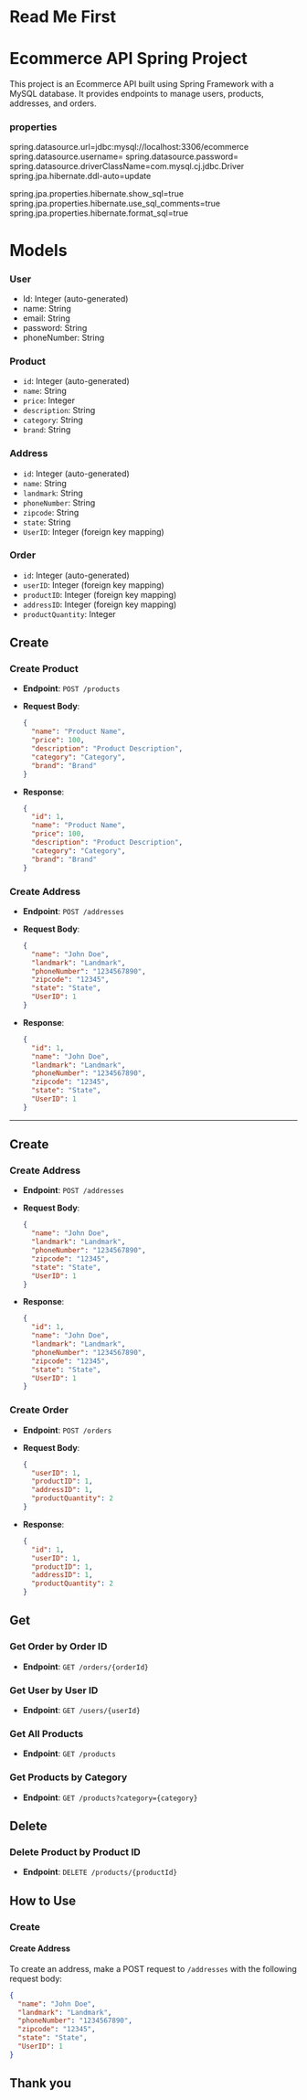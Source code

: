 # Read Me First

# Ecommerce API Spring Project

This project is an Ecommerce API built using Spring Framework with a MySQL database. It provides endpoints to manage users, products, addresses, and orders.

### properties
spring.datasource.url=jdbc:mysql://localhost:3306/ecommerce
spring.datasource.username=<username>
spring.datasource.password=<password>
spring.datasource.driverClassName=com.mysql.cj.jdbc.Driver
spring.jpa.hibernate.ddl-auto=update


spring.jpa.properties.hibernate.show_sql=true
spring.jpa.properties.hibernate.use_sql_comments=true
spring.jpa.properties.hibernate.format_sql=true


# Models
###  User
* Id: Integer (auto-generated)
* name: String
* email: String
* password: String
* phoneNumber: String
### Product

- `id`: Integer (auto-generated)
- `name`: String
- `price`: Integer
- `description`: String
- `category`: String
- `brand`: String

### Address

- `id`: Integer (auto-generated)
- `name`: String
- `landmark`: String
- `phoneNumber`: String
- `zipcode`: String
- `state`: String
- `UserID`: Integer (foreign key mapping)

### Order

- `id`: Integer (auto-generated)
- `userID`: Integer (foreign key mapping)
- `productID`: Integer (foreign key mapping)
- `addressID`: Integer (foreign key mapping)
- `productQuantity`: Integer

## Create

### Create Product

- **Endpoint**: `POST /products`

- **Request Body**:
    ```json
    {
      "name": "Product Name",
      "price": 100,
      "description": "Product Description",
      "category": "Category",
      "brand": "Brand"
    }
    ```

- **Response**:
    ```json
    {
      "id": 1,
      "name": "Product Name",
      "price": 100,
      "description": "Product Description",
      "category": "Category",
      "brand": "Brand"
    }
    ```

### Create Address

- **Endpoint**: `POST /addresses`

- **Request Body**:
    ```json
    {
      "name": "John Doe",
      "landmark": "Landmark",
      "phoneNumber": "1234567890",
      "zipcode": "12345",
      "state": "State",
      "UserID": 1
    }
    ```

- **Response**:
    ```json
    {
      "id": 1,
      "name": "John Doe",
      "landmark": "Landmark",
      "phoneNumber": "1234567890",
      "zipcode": "12345",
      "state": "State",
      "UserID": 1
    }
    ```
---

## Create

### Create Address

- **Endpoint**: `POST /addresses`

- **Request Body**:
    ```json
    {
      "name": "John Doe",
      "landmark": "Landmark",
      "phoneNumber": "1234567890",
      "zipcode": "12345",
      "state": "State",
      "UserID": 1
    }
    ```

- **Response**:
    ```json
    {
      "id": 1,
      "name": "John Doe",
      "landmark": "Landmark",
      "phoneNumber": "1234567890",
      "zipcode": "12345",
      "state": "State",
      "UserID": 1
    }
    ```

### Create Order

- **Endpoint**: `POST /orders`

- **Request Body**:
    ```json
    {
      "userID": 1,
      "productID": 1,
      "addressID": 1,
      "productQuantity": 2
    }
    ```

- **Response**:
    ```json
    {
      "id": 1,
      "userID": 1,
      "productID": 1,
      "addressID": 1,
      "productQuantity": 2
    }
    ```

## Get

### Get Order by Order ID

- **Endpoint**: `GET /orders/{orderId}`

### Get User by User ID

- **Endpoint**: `GET /users/{userId}`

### Get All Products

- **Endpoint**: `GET /products`

### Get Products by Category

- **Endpoint**: `GET /products?category={category}`

## Delete

### Delete Product by Product ID

- **Endpoint**: `DELETE /products/{productId}`

## How to Use

### Create

#### Create Address

To create an address, make a POST request to `/addresses` with the following request body:

```json
{
  "name": "John Doe",
  "landmark": "Landmark",
  "phoneNumber": "1234567890",
  "zipcode": "12345",
  "state": "State",
  "UserID": 1
}
```

## Thank you


